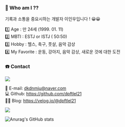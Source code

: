 ### 🤔 Who am I ??

기록과 소통을 중요시하는 개발자 이인우입니다 ! 😀😀  <br>

1️⃣ Age : 만 24세 (1999. 01. 11) <br>
2️⃣ MBTI : ESTJ or ISTJ ( 50:50) <br>
3️⃣ Hobby : 헬스, 축구, 풋살, 음악 감상 <br>
4️⃣ My Favorite : 운동, 강아지, 음악 감상, 새로운 것에 대한 도전 <br>

### ☎️ Contact 

<a href="버튼을 눌렀을 때 이동할 링크" target="_blank"><img src="https://img.shields.io/badge](https://simpleicons.org/icons/protonmail.svg/#6D4AFF?style=plastic&logo=protonmail&logoColor=#6D4AFF"/></a>

📩 E-mail: dkdnmju@naver.com <br>
💻 Github: https://github.com/dpftlel21 <br>
✍🏻 Blog: https://velog.io/@dpftlel21 <br>



<a href="버튼을 눌렀을 때 이동할 링크" target="_blank"><img src="https://img.shields.io/badge/뱃지레이블-배경색?style=뱃지모양&logo=로고&logoColor=로고색상"/></a>

![Anurag's GitHub stats](https://github-readme-stats.vercel.app/api?username=dpftlel21&show_icons=true&theme=radical)



<!--
**dpftlel21/dpftlel21** is a ✨ _special_ ✨ repository because its `README.md` (this file) appears on your GitHub profile.

Here are some ideas to get you started:

- 🔭 I’m currently working on ...
- 🌱 I’m currently learning ...
- 👯 I’m looking to collaborate on ...
- 🤔 I’m looking for help with ...
- 💬 Ask me about ...
- 📫 How to reach me: ...
- 😄 Pronouns: ...
- ⚡ Fun fact: ...
-->
